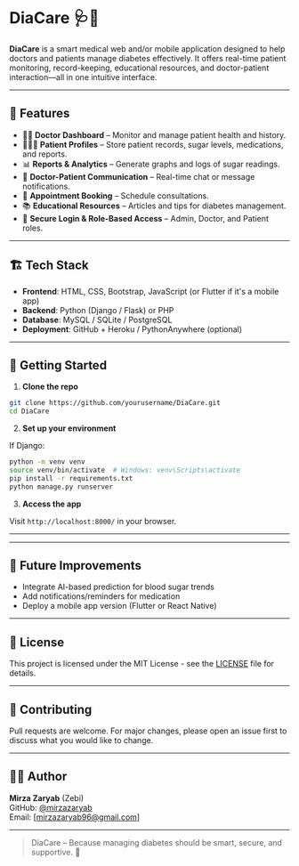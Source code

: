 # DiaCare 🩺💉

**DiaCare** is a smart medical web and/or mobile application designed to help doctors and patients manage diabetes effectively. It offers real-time patient monitoring, record-keeping, educational resources, and doctor-patient interaction—all in one intuitive interface.

---

## 🌟 Features

- 🧑‍⚕️ **Doctor Dashboard** – Monitor and manage patient health and history.
- 🧑‍🤝‍🧑 **Patient Profiles** – Store patient records, sugar levels, medications, and reports.
- 📊 **Reports & Analytics** – Generate graphs and logs of sugar readings.
- 💬 **Doctor-Patient Communication** – Real-time chat or message notifications.
- 📅 **Appointment Booking** – Schedule consultations.
- 📚 **Educational Resources** – Articles and tips for diabetes management.
- 🔐 **Secure Login & Role-Based Access** – Admin, Doctor, and Patient roles.

---

## 🏗️ Tech Stack

- **Frontend**: HTML, CSS, Bootstrap, JavaScript (or Flutter if it's a mobile app)
- **Backend**: Python (Django / Flask) or PHP
- **Database**: MySQL / SQLite / PostgreSQL
- **Deployment**: GitHub + Heroku / PythonAnywhere (optional)

---

## 🚀 Getting Started

1. **Clone the repo**

```bash
git clone https://github.com/yourusername/DiaCare.git
cd DiaCare
```

2. **Set up your environment**

If Django:

```bash
python -m venv venv
source venv/bin/activate  # Windows: venv\Scripts\activate
pip install -r requirements.txt
python manage.py runserver
```

3. **Access the app**

Visit `http://localhost:8000/` in your browser.

---



---

## 📌 Future Improvements

- Integrate AI-based prediction for blood sugar trends
- Add notifications/reminders for medication
- Deploy a mobile app version (Flutter or React Native)

---

## 📄 License

This project is licensed under the MIT License - see the [LICENSE](LICENSE) file for details.

---

## 🙌 Contributing

Pull requests are welcome. For major changes, please open an issue first to discuss what you would like to change.

---

## 🧑‍💻 Author

**Mirza Zaryab** (Zebi)  
GitHub: [@mirzazaryab](https://github.com/mirzazaryab)  
Email: [mirzazaryab96@gmail.com]  

---

> DiaCare – Because managing diabetes should be smart, secure, and supportive. 💙
